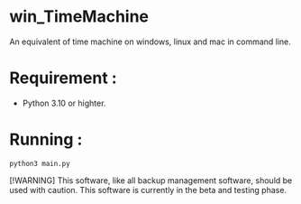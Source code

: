 # win_TimeMachine
An equivalent of time machine on windows, linux and mac in command line.

# Requirement : 
- Python 3.10 or highter.

# Running : 
```
python3 main.py
```

[!WARNING]
This software, like all backup management software, should be used with caution. This software is currently in the beta and testing phase.
